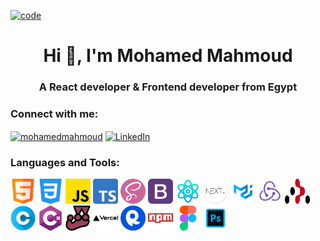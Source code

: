 <a href="https://MohamedFahmy1.github.io" target="_blank" rel="noreferrer" style="width: 50%"> <img src="https://camo.githubusercontent.com/c1dcb74cc1c1835b1d716f5051499a2814c683c806b15f04b0eba492863703e9/68747470733a2f2f63646e2e6472696262626c652e636f6d2f75736572732f3733303730332f73637265656e73686f74732f363538313234332f6176656e746f2e676966" alt="code"/> </a>

<h1 align="center">Hi 👋, I'm Mohamed Mahmoud</h1>
<h3 align="center">A React developer & Frontend developer from Egypt</h3>

<h3 align="left">Connect with me:</h3>
<p align="left">
<a href="https://www.facebook.com/profile.php?id=100001739833921" target="_blank"><img align="center" src="https://raw.githubusercontent.com/rahuldkjain/github-profile-readme-generator/master/src/images/icons/Social/facebook.svg" alt="mohamedmahmoud" height="30" width="40" /></a>
<a href="https://www.linkedin.com/in/mohamed-fahmy-580342220/" target="_blank"><img align="center" src="https://cdn-icons-png.flaticon.com/512/174/174857.png" alt="LinkedIn" height="30" width="40" /></a>
</p>

<h3 align="left">Languages and Tools:</h3>
<p align="left">
  <img src="./icons/html.png" alt="icon" height="40">
  <img src="./icons/css-3.png" alt="icon" height="40">
  <img src="./icons/js.png" alt="icon" height="40">
  <img src="./icons/typescript.png" alt="icon" height="40">
  <img src="./icons/sass.png" alt="icon" height="40">
  <img src="./icons/bootstrap.png" alt="icon" height="40">
  <img src="./icons/React.png" alt="icon" height="40">
  <img src="./icons/nextjs.png" alt="icon" height="40">
  <img src="./icons/materialUI.png" alt="icon" height="40">
  <img src="./icons/redux-icon.png" alt="icon" height="40">
  <img src="./icons/react-router.png" alt="icon" height="40" width="40">
  <img src="./icons/letter-c.png" alt="icon" height="40">
  <img src="./icons/c-sharp.png" alt="icon" height="40">
  <img src="./icons/jest.png" alt="icon" height="40">
  <img src="./icons/vercel.svg" alt="icon" height="40">
  <img src="./icons/RapidAPI.png" alt="icon" height="40">
  <img src="./icons/npm.png" alt="icon" height="40">
  <img src="./icons/figma.png" alt="icon" height="40">
  <img src="./icons/photoshop.png" alt="icon" height="40">
 </p>

